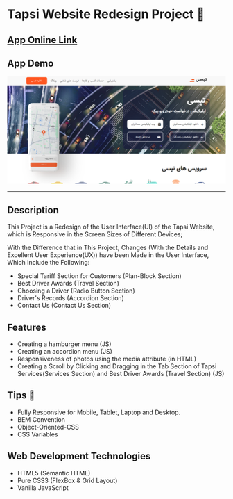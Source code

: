 # Tapsi Website Redesign Project 🚖

## [App Online Link](https://tapsi-redesign.netlify.app/)

## App Demo

<img src="./assets/images/ScreenshotProject.png">

---

## Description

This Project is a Redesign of the User Interface(UI) of the Tapsi Website, which is Responsive in the Screen Sizes of Different Devices;

With the Difference that in This Project, Changes (With the Details and Excellent User Experience(UX)) have been Made in the User Interface, Which Include the Following:

- Special Tariff Section for Customers (Plan-Block Section)
- Best Driver Awards (Travel Section)
- Choosing a Driver (Radio Button Section)
- Driver's Records (Accordion Section)
- Contact Us (Contact Us Section)

## Features

- Creating a hamburger menu (JS)
- Creating an accordion menu (JS)
- Responsiveness of photos using the media attribute (in HTML)
- Creating a Scroll by Clicking and Dragging in the Tab Section of Tapsi Services(Services Section) and Best Driver Awards (Travel Section) (JS)

## Tips 📌

- Fully Responsive for Mobile, Tablet, Laptop and Desktop.
- BEM Convention
- Object-Oriented-CSS
- CSS Variables

## Web Development Technologies

- HTML5 (Semantic HTML)
- Pure CSS3 (FlexBox & Grid Layout)
- Vanilla JavaScript

